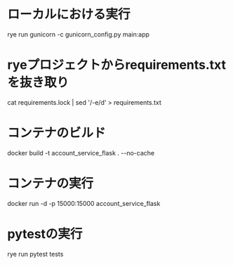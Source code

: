 # ローカルにおける実行
rye run gunicorn -c gunicorn_config.py main:app

# ryeプロジェクトからrequirements.txtを抜き取り
cat requirements.lock | sed '/-e/d' > requirements.txt

# コンテナのビルド
docker build -t account_service_flask . --no-cache

# コンテナの実行
docker run -d -p 15000:15000 account_service_flask

# pytestの実行
rye run pytest tests